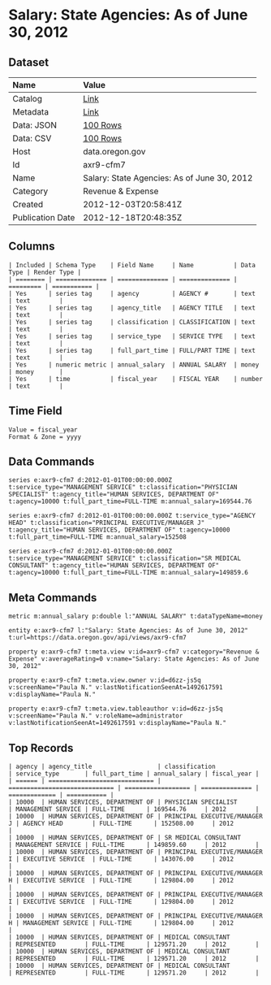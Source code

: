 # Salary: State Agencies: As of June 30, 2012

## Dataset

| Name | Value |
| :--- | :---- |
| Catalog | [Link](https://catalog.data.gov/dataset/salary-state-agencies-as-of-june-30-2012-c3694) |
| Metadata | [Link](https://data.oregon.gov/api/views/axr9-cfm7) |
| Data: JSON | [100 Rows](https://data.oregon.gov/api/views/axr9-cfm7/rows.json?max_rows=100) |
| Data: CSV | [100 Rows](https://data.oregon.gov/api/views/axr9-cfm7/rows.csv?max_rows=100) |
| Host | data.oregon.gov |
| Id | axr9-cfm7 |
| Name | Salary: State Agencies: As of June 30, 2012 |
| Category | Revenue & Expense |
| Created | 2012-12-03T20:58:41Z |
| Publication Date | 2012-12-18T20:48:35Z |

## Columns

```ls
| Included | Schema Type    | Field Name     | Name           | Data Type | Render Type |
| ======== | ============== | ============== | ============== | ========= | =========== |
| Yes      | series tag     | agency         | AGENCY #       | text      | text        |
| Yes      | series tag     | agency_title   | AGENCY TITLE   | text      | text        |
| Yes      | series tag     | classification | CLASSIFICATION | text      | text        |
| Yes      | series tag     | service_type   | SERVICE TYPE   | text      | text        |
| Yes      | series tag     | full_part_time | FULL/PART TIME | text      | text        |
| Yes      | numeric metric | annual_salary  | ANNUAL SALARY  | money     | money       |
| Yes      | time           | fiscal_year    | FISCAL YEAR    | number    | text        |
```

## Time Field

```ls
Value = fiscal_year
Format & Zone = yyyy
```

## Data Commands

```ls
series e:axr9-cfm7 d:2012-01-01T00:00:00.000Z t:service_type="MANAGEMENT SERVICE" t:classification="PHYSICIAN SPECIALIST" t:agency_title="HUMAN SERVICES, DEPARTMENT OF" t:agency=10000 t:full_part_time=FULL-TIME m:annual_salary=169544.76

series e:axr9-cfm7 d:2012-01-01T00:00:00.000Z t:service_type="AGENCY HEAD" t:classification="PRINCIPAL EXECUTIVE/MANAGER J" t:agency_title="HUMAN SERVICES, DEPARTMENT OF" t:agency=10000 t:full_part_time=FULL-TIME m:annual_salary=152508

series e:axr9-cfm7 d:2012-01-01T00:00:00.000Z t:service_type="MANAGEMENT SERVICE" t:classification="SR MEDICAL CONSULTANT" t:agency_title="HUMAN SERVICES, DEPARTMENT OF" t:agency=10000 t:full_part_time=FULL-TIME m:annual_salary=149859.6
```

## Meta Commands

```ls
metric m:annual_salary p:double l:"ANNUAL SALARY" t:dataTypeName=money

entity e:axr9-cfm7 l:"Salary: State Agencies: As of June 30, 2012" t:url=https://data.oregon.gov/api/views/axr9-cfm7

property e:axr9-cfm7 t:meta.view v:id=axr9-cfm7 v:category="Revenue & Expense" v:averageRating=0 v:name="Salary: State Agencies: As of June 30, 2012"

property e:axr9-cfm7 t:meta.view.owner v:id=d6zz-js5q v:screenName="Paula N." v:lastNotificationSeenAt=1492617591 v:displayName="Paula N."

property e:axr9-cfm7 t:meta.view.tableauthor v:id=d6zz-js5q v:screenName="Paula N." v:roleName=administrator v:lastNotificationSeenAt=1492617591 v:displayName="Paula N."
```

## Top Records

```ls
| agency | agency_title                  | classification                | service_type       | full_part_time | annual_salary | fiscal_year | 
| ====== | ============================= | ============================= | ================== | ============== | ============= | =========== | 
| 10000  | HUMAN SERVICES, DEPARTMENT OF | PHYSICIAN SPECIALIST          | MANAGEMENT SERVICE | FULL-TIME      | 169544.76     | 2012        | 
| 10000  | HUMAN SERVICES, DEPARTMENT OF | PRINCIPAL EXECUTIVE/MANAGER J | AGENCY HEAD        | FULL-TIME      | 152508.00     | 2012        | 
| 10000  | HUMAN SERVICES, DEPARTMENT OF | SR MEDICAL CONSULTANT         | MANAGEMENT SERVICE | FULL-TIME      | 149859.60     | 2012        | 
| 10000  | HUMAN SERVICES, DEPARTMENT OF | PRINCIPAL EXECUTIVE/MANAGER I | EXECUTIVE SERVICE  | FULL-TIME      | 143076.00     | 2012        | 
| 10000  | HUMAN SERVICES, DEPARTMENT OF | PRINCIPAL EXECUTIVE/MANAGER H | EXECUTIVE SERVICE  | FULL-TIME      | 129804.00     | 2012        | 
| 10000  | HUMAN SERVICES, DEPARTMENT OF | PRINCIPAL EXECUTIVE/MANAGER I | EXECUTIVE SERVICE  | FULL-TIME      | 129804.00     | 2012        | 
| 10000  | HUMAN SERVICES, DEPARTMENT OF | PRINCIPAL EXECUTIVE/MANAGER H | MANAGEMENT SERVICE | FULL-TIME      | 129804.00     | 2012        | 
| 10000  | HUMAN SERVICES, DEPARTMENT OF | MEDICAL CONSULTANT            | REPRESENTED        | FULL-TIME      | 129571.20     | 2012        | 
| 10000  | HUMAN SERVICES, DEPARTMENT OF | MEDICAL CONSULTANT            | REPRESENTED        | FULL-TIME      | 129571.20     | 2012        | 
| 10000  | HUMAN SERVICES, DEPARTMENT OF | MEDICAL CONSULTANT            | REPRESENTED        | FULL-TIME      | 129571.20     | 2012        | 
```